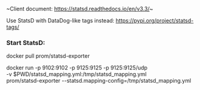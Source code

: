 ~Client document: https://statsd.readthedocs.io/en/v3.3/~

Use StatsD with DataDog-like tags instead: https://pypi.org/project/statsd-tags/

### Start StatsD:

docker pull prom/statsd-exporter

docker run -p 9102:9102 -p 9125:9125 -p 9125:9125/udp \
        -v $PWD/statsd_mapping.yml:/tmp/statsd_mapping.yml \
        prom/statsd-exporter --statsd.mapping-config=/tmp/statsd_mapping.yml
